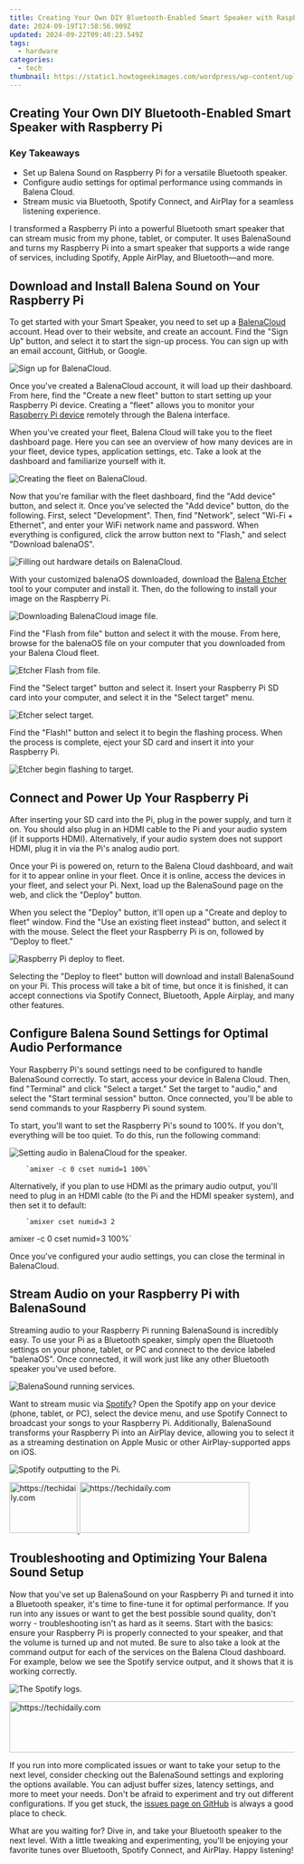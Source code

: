 ```yaml
---
title: Creating Your Own DIY Bluetooth-Enabled Smart Speaker with Raspberry Pi
date: 2024-09-19T17:58:56.909Z
updated: 2024-09-22T09:40:23.549Z
tags:
  - hardware
categories:
  - tech
thumbnail: https://static1.howtogeekimages.com/wordpress/wp-content/uploads/2024/07/a-bluetooth-speaker-with-the-raspberry-pi-logo.jpg
---
```


## Creating Your Own DIY Bluetooth-Enabled Smart Speaker with Raspberry Pi

### Key Takeaways

* Set up Balena Sound on Raspberry Pi for a versatile Bluetooth speaker.
* Configure audio settings for optimal performance using commands in Balena Cloud.
* Stream music via Bluetooth, Spotify Connect, and AirPlay for a seamless listening experience.

 I transformed a Raspberry Pi into a powerful Bluetooth smart speaker that can stream music from my phone, tablet, or computer. It uses BalenaSound and turns my Raspberry Pi into a smart speaker that supports a wide range of services, including Spotify, Apple AirPlay, and Bluetooth—and more.

##  Download and Install Balena Sound on Your Raspberry Pi

 To get started with your Smart Speaker, you need to set up a [BalenaCloud](https://www.balena.io/cloud) account. Head over to their website, and create an account. Find the "Sign Up" button, and select it to start the sign-up process. You can sign up with an email account, GitHub, or Google.

![Sign up for BalenaCloud.](https://static1.howtogeekimages.com/wordpress/wp-content/uploads/2024/07/bc-sign-up.png) 

 Once you've created a BalenaCloud account, it will load up their dashboard. From here, find the "Create a new fleet" button to start setting up your Raspberry Pi device. Creating a "fleet" allows you to monitor your [Raspberry Pi device](https://extra-hints.techidaily.com/top-10-guidelines-for-breaking-through-cover-art/) remotely through the Balena interface.

 When you've created your fleet, Balena Cloud will take you to the fleet dashboard page. Here you can see an overview of how many devices are in your fleet, device types, application settings, etc. Take a look at the dashboard and familiarize yourself with it.

![Creating the fleet on BalenaCloud.](https://static1.howtogeekimages.com/wordpress/wp-content/uploads/2024/08/bc-create-fleet.png) 

 Now that you're familiar with the fleet dashboard, find the "Add device" button, and select it. Once you've selected the "Add device" button, do the following. First, select "Development". Then, find "Network", select "Wi-Fi + Ethernet", and enter your WiFi network name and password. When everything is configured, click the arrow button next to "Flash," and select "Download balenaOS".

![Filling out hardware details on BalenaCloud.](https://static1.howtogeekimages.com/wordpress/wp-content/uploads/2024/08/bc-add-hardware.png) 

 With your customized balenaOS downloaded, download the [Balena Etcher](https://etcher.balena.io/) tool to your computer and install it. Then, do the following to install your image on the Raspberry Pi.

![Downloading BalenaCloud image file.](https://static1.howtogeekimages.com/wordpress/wp-content/uploads/2024/08/bc-download-1.png) 

 Find the "Flash from file" button and select it with the mouse. From here, browse for the balenaOS file on your computer that you downloaded from your Balena Cloud fleet.

![Etcher Flash from file.](https://static1.howtogeekimages.com/wordpress/wp-content/uploads/2024/08/bc-etcher-1.png) 

 Find the "Select target" button and select it. Insert your Raspberry Pi SD card into your computer, and select it in the "Select target" menu.

![Etcher select target.](https://static1.howtogeekimages.com/wordpress/wp-content/uploads/2024/08/bc-etcher-2.png) 

 Find the "Flash!" button and select it to begin the flashing process. When the process is complete, eject your SD card and insert it into your Raspberry Pi.

![Etcher begin flashing to target.](https://static1.howtogeekimages.com/wordpress/wp-content/uploads/2024/08/bc-etcher-3.png) 

##  Connect and Power Up Your Raspberry Pi

 After inserting your SD card into the Pi, plug in the power supply, and turn it on. You should also plug in an HDMI cable to the Pi and your audio system (if it supports HDMI). Alternatively, if your audio system does not support HDMI, plug it in via the Pi's analog audio port.

 Once your Pi is powered on, return to the Balena Cloud dashboard, and wait for it to appear online in your fleet. Once it is online, access the devices in your fleet, and select your Pi. Next, load up the BalenaSound page on the web, and click the "Deploy" button.

 When you select the "Deploy" button, it'll open up a "Create and deploy to fleet" window. Find the "Use an existing fleet instead" button, and select it with the mouse. Select the fleet your Raspberry Pi is on, followed by "Deploy to fleet."

![Raspberry Pi deploy to fleet.](https://static1.howtogeekimages.com/wordpress/wp-content/uploads/2024/08/deploy-pi-to-fleet.png) 

 Selecting the "Deploy to fleet" button will download and install BalenaSound on your Pi. This process will take a bit of time, but once it is finished, it can accept connections via Spotify Connect, Bluetooth, Apple Airplay, and many other features.

##  Configure Balena Sound Settings for Optimal Audio Performance

 Your Raspberry Pi's sound settings need to be configured to handle BalenaSound correctly. To start, access your device in Balena Cloud. Then, find "Terminal" and click "Select a target." Set the target to "audio," and select the "Start terminal session" button. Once connected, you'll be able to send commands to your Raspberry Pi sound system.

 To start, you'll want to set the Raspberry Pi's sound to 100%. If you don't, everything will be too quiet. To do this, run the following command:

![Setting audio in BalenaCloud for the speaker.](https://static1.howtogeekimages.com/wordpress/wp-content/uploads/2024/07/bc-setting-volume.png) 

        `amixer -c 0 cset numid=1 100%`
    
 Alternatively, if you plan to use HDMI as the primary audio output, you'll need to plug in an HDMI cable (to the Pi and the HDMI speaker system), and then set it to default:

        `amixer cset numid=3 2  
  
amixer -c 0 cset numid=3 100%`
    
 Once you've configured your audio settings, you can close the terminal in BalenaCloud.

##  Stream Audio on your Raspberry Pi with BalenaSound

 Streaming audio to your Raspberry Pi running BalenaSound is incredibly easy. To use your Pi as a Bluetooth speaker, simply open the Bluetooth settings on your phone, tablet, or PC and connect to the device labeled "balenaOS". Once connected, it will work just like any other Bluetooth speaker you've used before.

![BalenaSound running services.](https://static1.howtogeekimages.com/wordpress/wp-content/uploads/2024/08/bc-services.png) 

 Want to stream music via [Spotify](https://twitter-videos.techidaily.com/new-in-2024-digital-drama-videoviral-sagas-unfold-online/)? Open the Spotify app on your device (phone, tablet, or PC), select the device menu, and use Spotify Connect to broadcast your songs to your Raspberry Pi. Additionally, BalenaSound transforms your Raspberry Pi into an AirPlay device, allowing you to select it as a streaming destination on Apple Music or other AirPlay-supported apps on iOS.

![Spotify outputting to the Pi.](https://static1.howtogeekimages.com/wordpress/wp-content/uploads/2024/08/spotify-playback.png) 

<!-- affiliate ads begin -->
<a href="https://bluettide.pxf.io/c/5597632/2141684/17092" target="_top" id="2141684">
  <img src="//a.impactradius-go.com/display-ad/17092-2141684" border="0" alt="https://techidaily.com" width="120" height="90"/>
</a>
<img height="0" width="0" src="https://bluettide.pxf.io/i/5597632/2141684/17092" style="position:absolute;visibility:hidden;" border="0" />
<!-- affiliate ads end -->

<!-- affiliate ads begin -->
<a href="https://laganoo.pxf.io/c/5597632/1657396/16446" target="_top" id="1657396">
  <img src="//a.impactradius-go.com/display-ad/16446-1657396" border="0" alt="https://techidaily.com" width="300" height="90"/>
</a>
<img height="0" width="0" src="https://laganoo.pxf.io/i/5597632/1657396/16446" style="position:absolute;visibility:hidden;" border="0" />
<!-- affiliate ads end -->

##  Troubleshooting and Optimizing Your Balena Sound Setup

 Now that you've set up BalenaSound on your Raspberry Pi and turned it into a Bluetooth speaker, it's time to fine-tune it for optimal performance. If you run into any issues or want to get the best possible sound quality, don't worry - troubleshooting isn't as hard as it seems. Start with the basics: ensure your Raspberry Pi is properly connected to your speaker, and that the volume is turned up and not muted. Be sure to also take a look at the command output for each of the services on the Balena Cloud dashboard. For example, below we see the Spotify service output, and it shows that it is working correctly.

![The Spotify logs.](https://static1.howtogeekimages.com/wordpress/wp-content/uploads/2024/08/spotify-logs.png) 

<!-- affiliate ads begin -->
<a href="https://appsumo.8odi.net/c/5597632/2100534/7443" target="_top" id="2100534">
  <img src="//a.impactradius-go.com/display-ad/7443-2100534" border="0" alt="https://techidaily.com" width="728" height="90"/>
</a>
<img height="0" width="0" src="https://appsumo.8odi.net/i/5597632/2100534/7443" style="position:absolute;visibility:hidden;" border="0" />
<!-- affiliate ads end -->

 If you run into more complicated issues or want to take your setup to the next level, consider checking out the BalenaSound settings and exploring the options available. You can adjust buffer sizes, latency settings, and more to meet your needs. Don't be afraid to experiment and try out different configurations. If you get stuck, the [issues page on GitHub](https://github.com/balena-io-experimental/balena-sound/issues) is always a good place to check.

 What are you waiting for? Dive in, and take your Bluetooth speaker to the next level. With a little tweaking and experimenting, you'll be enjoying your favorite tunes over Bluetooth, Spotify Connect, and AirPlay. Happy listening!

<ins class="adsbygoogle"
     style="display:block"
     data-ad-format="autorelaxed"
     data-ad-client="ca-pub-7571918770474297"
     data-ad-slot="1223367746"></ins>

<ins class="adsbygoogle"
     style="display:block"
     data-ad-client="ca-pub-7571918770474297"
     data-ad-slot="8358498916"
     data-ad-format="auto"
     data-full-width-responsive="true"></ins>



